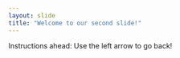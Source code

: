 ```yaml
---
layout: slide
title: "Welcome to our second slide!"
---
```

Instructions ahead:
Use the left arrow to go back!

